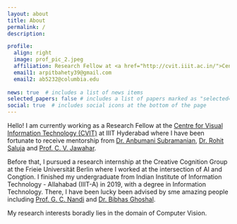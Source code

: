 ```yaml
---
layout: about
title: About
permalink: /
description: 

profile:
  align: right
  image: prof_pic_2.jpeg
  affiliation: Research Fellow at <a href="http://cvit.iiit.ac.in/">Centre for Visual Information Technology, IIIT Hyderabad</a>
  email1: arpitbahety39@gmail.com 
  email2: ab5232@columbia.edu
  
news: true  # includes a list of news items
selected_papers: false # includes a list of papers marked as "selected={true}"
social: true  # includes social icons at the bottom of the page
---
```


Hello! I am currently working as a Research Fellow at the [Centre for Visual Information Technology (CVIT)](http://cvit.iiit.ac.in/) at IIIT Hyderabad where I have been fortunate to receive mentorship from  [Dr. Anbumani Subramanian](https://sites.google.com/view/anbumani/home?authuser=0), [Dr. Rohit Saluja](https://www.cse.iitb.ac.in/~rohitsaluja/) and [Prof. C. V. Jawahar](https://faculty.iiit.ac.in/~jawahar/).

Before that, I pursued a research internship at the Creative Cognition Group at the Frieie Universität Berlin where I worked at the intersection of AI and Congtion. I finished my undergraduate from Indian Institute of Information Technology - Allahabad (IIIT-A) in 2019, with a degree in Information Technology. There, I have been lucky been advised by sme amazing people including [Prof. G. C. Nandi](https://sites.google.com/site/gcnandi/Home) and [Dr. Bibhas Ghoshal](https://profile.iiita.ac.in/bibhas.ghoshal/). 

My research interests boradly lies in the domain of Computer Vision.

